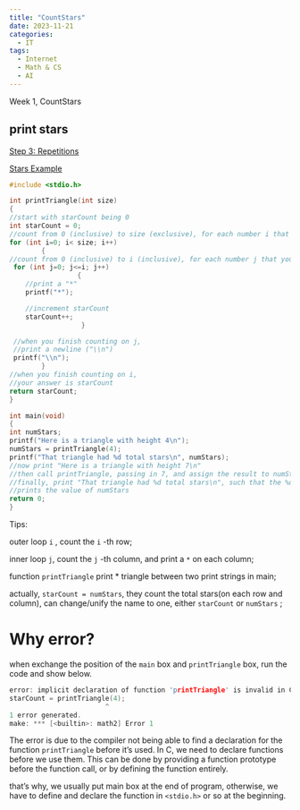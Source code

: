 ```yaml
---
title: "CountStars"
date: 2023-11-21
categories:
  - IT
tags:
  - Internet
  - Math & CS
  - AI
---
```



Week 1, CountStars


## print stars

[Step 3: Repetitions](https://www.coursera.org/learn/writing-running-fixing-code/supplement/aS4L3/step-3-repetitions)

[Stars Example](https://www.coursera.org/learn/writing-running-fixing-code/supplement/UCjM3/stars-example)


```c
#include <stdio.h>

int printTriangle(int size)
{
//start with starCount being 0
int starCount = 0;
//count from 0 (inclusive) to size (exclusive), for each number i that you count
for (int i=0; i< size; i++)
		{ 
//count from 0 (inclusive) to i (inclusive), for each number j that you count
 for (int j=0; j<=i; j++)
				 {
    //print a "*"
    printf("*");

    //increment starCount
    starCount++;
				  }

 //when you finish counting on j,
 //print a newline ("\\n")
 printf("\\n");
		}
//when you finish counting on i,
//your answer is starCount
return starCount;
}

int main(void)
{
int numStars;
printf("Here is a triangle with height 4\n");
numStars = printTriangle(4);
printf("That triangle had %d total stars\n", numStars);
//now print "Here is a triangle with height 7\n"
//then call printTriangle, passing in 7, and assign the result to numStars
//finally, print "That triangle had %d total stars\n", such that the %d
//prints the value of numStars
return 0;
}
```

Tips:

outer loop `i` , count the `i` -th row;

inner loop `j`, count the `j` -th column, and print a `*` on each column;

function `printTriangle` print * triangle between two print strings in main;

actually, `starCount = numStars`, they count the total stars(on each row and column), can change/unify the name to one, either `starCount` or `numStars` ;

# Why error?

when exchange the position of the `main` box and `printTriangle` box, run the code and show below. 

```c
error: implicit declaration of function 'printTriangle' is invalid in C99 [-Werror,-Wimplicit-function-declaration]
starCount = printTriangle(4);
						^
1 error generated.
make: *** [<builtin>: math2] Error 1
```

The error is due to the compiler not being able to find a declaration for the function `printTriangle` before it’s used. In C, we need to declare functions before we use them. This can be done by providing a function prototype before the function call, or by defining the function entirely. 


that’s why, we usually put main box at the end of program, otherwise, we have to define and declare the function in `<stdio.h>` or so at the beginning.
